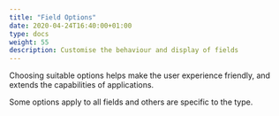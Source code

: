 ```yaml
---
title: "Field Options"
date: 2020-04-24T16:40:00+01:00
type: docs
weight: 55
description: Customise the behaviour and display of fields
---
```

Choosing suitable options helps make the user experience friendly, and extends the capabilities of applications.

Some options apply to all fields and others are specific to the type.


